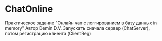 # ChatOnline
Практическое задание "Онлайн чат с логгированием в базу данных in memory" Автор Demin D.V.
Запускать сначала сервер (ChatServer), потом регистрацию клиента (ClientReg)
